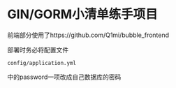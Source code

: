 GIN/GORM小清单练手项目
======================
<p>前端部分使用了https://github.com/Q1mi/bubble_frontend</p>
部署时务必将配置文件<pre><code>config/application.yml</code></pre>中的password一项改成自己数据库的密码

